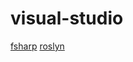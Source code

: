 # visual-studio

[fsharp](https://github.com/dotnet/fsharp)
[roslyn](https://github.com/dotnet/roslyn)
